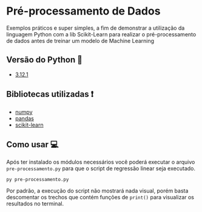 # Pré-processamento de Dados

Exemplos práticos e super simples, a fim de demonstrar a utilização da linguagem Python com a lib Scikit-Learn para realizar o pré-processamento de dados antes de treinar um modelo de Machine Learning

## Versão do Python 🐍
- [3.12.1](https://www.python.org/ftp/python/3.12.1/python-3.12.1-amd64.exe)

## Bibliotecas utilizadas ❗
- [numpy](https://numpy.org/)
- [pandas](https://pandas.pydata.org/)
- [scikit-learn](https://scikit-learn.org/stable/)

## Como usar 💻

Após ter instalado os módulos necessários você poderá executar o arquivo `pre-processamento.py` para que o script de regressão linear seja executado.

`py pre-processamento.py`

Por padrão, a execução do script não mostrará nada visual, porém basta descomentar os trechos que contém funções de `print()` para visualizar os resultados no terminal.
